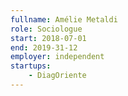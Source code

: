 ```yaml
---
fullname: Amélie Metaldi
role: Sociologue
start: 2018-07-01
end: 2019-31-12
employer: independent
startups:
    - DiagOriente
---
```

